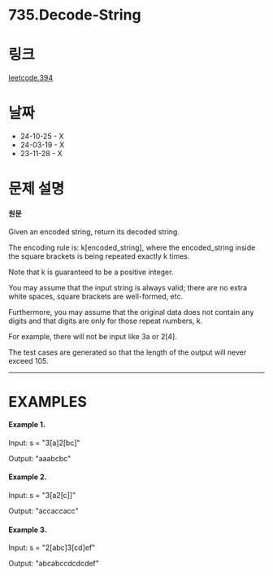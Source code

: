 # 735.Decode-String

# 링크

[leetcode.394](https://leetcode.com/problems/decode-string/description/?envType=study-plan-v2&envId=leetcode-75)

# 날짜

- 24-10-25 - X
- 24-03-19 - X
- 23-11-28 - X

# 문제 설명

#### 원문

Given an encoded string, return its decoded string.

The encoding rule is: k[encoded_string], where the encoded_string inside the square brackets is being repeated exactly k times.

Note that k is guaranteed to be a positive integer.

You may assume that the input string is always valid; there are no extra white spaces, square brackets are well-formed, etc.

Furthermore, you may assume that the original data does not contain any digits and that digits are only for those repeat numbers, k.

For example, there will not be input like 3a or 2[4].

The test cases are generated so that the length of the output will never exceed 105.

---

# EXAMPLES

#### Example 1.

Input: s = "3[a]2[bc]"

Output: "aaabcbc"

#### Example 2.

Input: s = "3[a2[c]]"

Output: "accaccacc"

#### Example 3.

Input: s = "2[abc]3[cd]ef"

Output: "abcabccdcdcdef"

